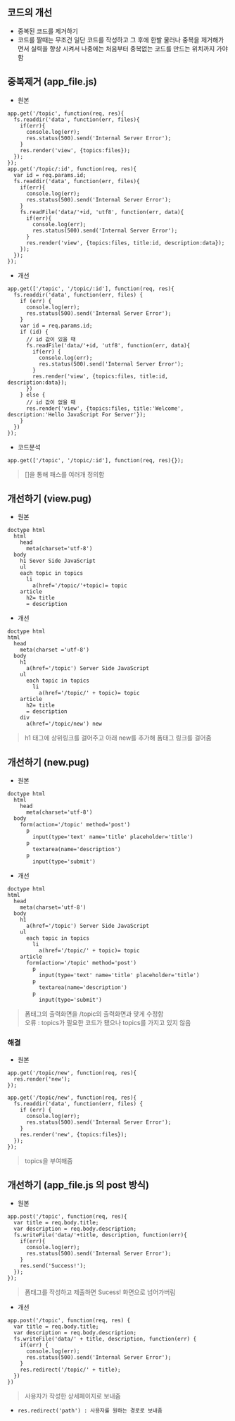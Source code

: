 ## 코드의 개선
- 중복된 코드를 제거하기
- 코드를 짤때는 무조건 일단 코드를 작성하고 그 후에 한발 물러나 중복을 제거해가면서 실력을 향상 시켜서 나중에는 처음부터 중복없는 코드를 만드는 위치까지 가야함

## 중복제거 (app_file.js)
- 원본
```
app.get('/topic', function(req, res){
  fs.readdir('data', function(err, files){
    if(err){
      console.log(err);
      res.status(500).send('Internal Server Error');
    }
    res.render('view', {topics:files});
  });	
});
app.get('/topic/:id', function(req, res){
  var id = req.params.id;
  fs.readdir('data', function(err, files){
    if(err){
      console.log(err);
      res.status(500).send('Internal Server Error');
    }
    fs.readFile('data/'+id, 'utf8', function(err, data){
      if(err){
        console.log(err);
        res.status(500).send('Internal Server Error');
      }
      res.render('view', {topics:files, title:id, description:data});
    });
  });	
});
```
- 개선
```
app.get(['/topic', '/topic/:id'], function(req, res){
  fs.readdir('data', function(err, files) {
    if (err) {
      console.log(err);
      res.status(500).send('Internal Server Error');
    }
    var id = req.params.id;
    if (id) {
      // id 값이 있을 때
      fs.readFile('data/'+id, 'utf8', function(err, data){
        if(err) {
          console.log(err);
          res.status(500).send('Internal Server Error');
        }
        res.render('view', {topics:files, title:id, description:data});
      })
    } else {
      // id 값이 없을 때
      res.render('view', {topics:files, title:'Welcome', description:'Hello JavaScript For Server'});
    }
  })
});
```
- 코드분석
```
app.get(['/topic', '/topic/:id'], function(req, res){});
```
> []을 통해 패스를 여러개 정의함


## 개선하기 (view.pug)
- 원본
```
doctype html
  html
    head
      meta(charset='utf-8')
  body
    h1 Sever Side JavaScript
    ul
    each topic in topics
      li
        a(href='/topic/'+topic)= topic
    article
      h2= title
      = description
```
- 개선
```
doctype html
html
  head
    meta(charset ='utf-8')
  body
    h1
      a(href='/topic') Server Side JavaScript
    ul
      each topic in topics
        li
          a(href='/topic/' + topic)= topic
    article
      h2= title
      = description
    div
      a(href='/topic/new') new
```
> h1 태그에 상위링크를 걸어주고 아래 new를 추가해 폼태그 링크를 걸어줌


## 개선하기 (new.pug)
- 원본
```
doctype html
  html
    head
      meta(charset='utf-8')
  body
    form(action='/topic' method='post')
      p
        input(type='text' name='title' placeholder='title')
      p
        textarea(name='description')
      p
        input(type='submit')
```
- 개선
```
doctype html
html
  head
    meta(charset='utf-8')
  body
    h1
      a(href='/topic') Server Side JavaScript
    ul
      each topic in topics
        li
          a(href='/topic/' + topic)= topic
    article
      form(action='/topic' method='post')
        p
          input(type='text' name='title' placeholder='title')
        p
          textarea(name='description')
        p
          input(type='submit')
```
> 폼태그의 출력화면을 /topic의 출력화면과 맞게 수정함<br/>오류 : topics가 필요한 코드가 됐으나 topics를 가지고 있지 않음

### 해결
- 원본
```
app.get('/topic/new', function(req, res){
  res.render('new');
});
```
```
app.get('/topic/new', function(req, res){
  fs.readdir('data', function(err, files) {
    if (err) {
      console.log(err);
      res.status(500).send('Internal Server Error');
    }
    res.render('new', {topics:files});
  });
});
```
> topics을 부여해줌


## 개선하기 (app_file.js 의 post 방식)
- 원본
```
app.post('/topic', function(req, res){
  var title = req.body.title;
  var description = req.body.description;
  fs.writeFile('data/'+title, description, function(err){
    if(err){
      console.log(err);
      res.status(500).send('Internal Server Error');
    }
    res.send('Success!');
  });	
});
```
> 폼태그를 작성하고 제출하면 Sucess! 화면으로 넘어가버림
- 개선
```
app.post('/topic', function(req, res) {
  var title = req.body.title;
  var description = req.body.description;
  fs.writeFile('data/' + title, description, function(err) {
    if(err) {
      console.log(err);
      res.status(500).send('Internal Server Error');
    }
    res.redirect('/topic/' + title);
  })
})
```
> 사용자가 작성한 상세페이지로 보내줌

- `res.redirect('path') : 사용자를 원하는 경로로 보내줌`
